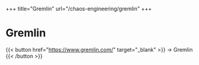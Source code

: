 +++
title="Gremlin"
url="/chaos-engineering/gremlin"
+++

# Gremlin

{{< button href="https://www.gremlin.com/" target="_blank" >}}
-> Gremlin
{{< /button >}}